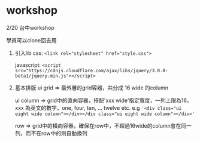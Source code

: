 # workshop
2/20 台中workshop

學員可以clone回去用

1. 引入lib 
   css: ````<link rel="stylesheet" href="style.css">````

   javascript: ````<script src="https://cdnjs.cloudflare.com/ajax/libs/jquery/3.0.0-beta1/jquery.min.js"></script>````

2. 基本排版
   ui grid => 最外層的grid容器，共分成 16 wide 的column

   ui column => grid中的直向容器，搭配'xxx wide'指定寬度，一列上限為16。 
     xxx 為英文的數字，one, four, ten, ... twelve etc.
     e.g ````'<div class="ui eight wide column"></div></div class="ui eight wide column"></div>'````

   row => grid中的橫向容器，確保在row中，不超過16wide的column會在同一列，而不在row中的則自動換列

